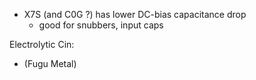 
* X7S (and C0G ?) has lower DC-bias capacitance drop
  * good for snubbers, input caps


Electrolytic
Cin:
* (Fugu Metal)